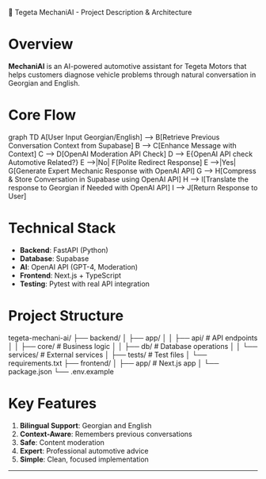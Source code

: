 🚗 Tegeta MechaniAI - Project Description & Architecture

# Overview
**MechaniAI** is an AI-powered automotive assistant for Tegeta Motors that helps customers diagnose vehicle problems through natural conversation in Georgian and English.

# Core Flow
graph TD
    A[User Input Georgian/English] --> B[Retrieve Previous Conversation Context from Supabase]
    B --> C[Enhance Message with Context]
    C --> D[OpenAI Moderation API Check]
    D --> E{OpenAI API check Automotive Related?}
    E -->|No| F[Polite Redirect Response]
    E -->|Yes| G[Generate Expert Mechanic Response with OpenAI API]
    G --> H[Compress & Store Conversation in Supabase using OpenAI API]
    H --> I[Translate the response to Georgian if Needed with OpenAI API]
    I --> J[Return Response to User]

# Technical Stack
- **Backend**: FastAPI (Python)
- **Database**: Supabase
- **AI**: OpenAI API (GPT-4, Moderation)
- **Frontend**: Next.js + TypeScript
- **Testing**: Pytest with real API integration

# Project Structure
tegeta-mechani-ai/
├── backend/
│   ├── app/
│   │   ├── api/          # API endpoints
│   │   ├── core/         # Business logic
│   │   ├── db/           # Database operations
│   │   └── services/     # External services
│   ├── tests/            # Test files
│   └── requirements.txt
├── frontend/
│   ├── app/              # Next.js app
│   └── package.json
└── .env.example


# Key Features
1. **Bilingual Support**: Georgian and English
2. **Context-Aware**: Remembers previous conversations
3. **Safe**: Content moderation
4. **Expert**: Professional automotive advice
5. **Simple**: Clean, focused implementation

---
